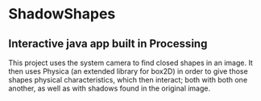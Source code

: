 # ShadowShapes
## Interactive java app built in Processing

This project uses the system camera to find closed shapes in an image. It then uses Physica (an extended library for box2D) in order to give those shapes physical characteristics, which then interact; both with both one another, as well as with shadows found in the original image.
